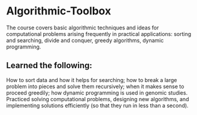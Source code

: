 # Algorithmic-Toolbox
The course covers basic algorithmic techniques and ideas for computational problems arising frequently in practical applications: sorting and searching, divide and conquer, greedy algorithms, dynamic programming.
## Learned the following: 
How to sort data and how it helps for searching; how to break a large problem into pieces and solve them recursively; when it makes sense to proceed greedily; how dynamic programming is used in genomic studies. Practiced solving computational problems, designing new algorithms, and implementing solutions efficiently (so that they run in less than a second).
